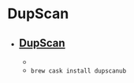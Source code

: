 # DupScan
- [DupScan](http://www5.wind.ne.jp/miko/mac_soft/dup_scan/)
  - 
  - 
  - `brew cask install dupscanub`

